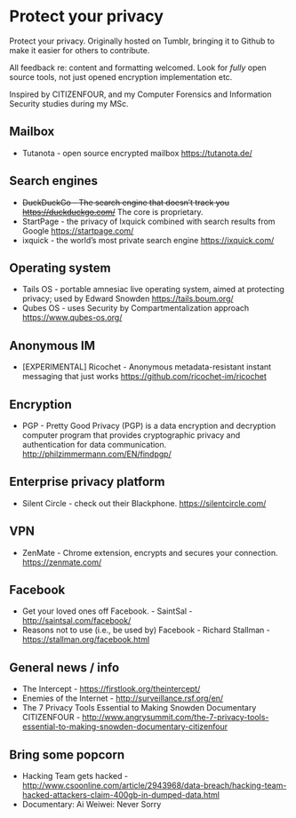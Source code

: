 # Protect your privacy
Protect your privacy. Originally hosted on Tumblr, bringing it to Github to make it easier for others to contribute.

All feedback re: content and formatting welcomed. Look for _fully_ open source tools, not just opened encryption implementation etc.

Inspired by CITIZENFOUR, and my Computer Forensics and Information Security studies during my MSc. 

## Mailbox
* Tutanota - open source encrypted mailbox https://tutanota.de/

## Search engines
* ~~DuckDuckGo - The search engine that doesn’t track you https://duckduckgo.com/~~ The core is proprietary.
* StartPage - the privacy of Ixquick combined with search results from Google https://startpage.com/
* ixquick - the world’s most private search engine https://ixquick.com/

## Operating system
* Tails OS - portable amnesiac live operating system, aimed at protecting privacy; used by Edward Snowden https://tails.boum.org/
* Qubes OS - uses Security by Compartmentalization approach https://www.qubes-os.org/ 

## Anonymous IM
* [EXPERIMENTAL] Ricochet - Anonymous metadata-resistant instant messaging that just works https://github.com/ricochet-im/ricochet

## Encryption
* PGP - Pretty Good Privacy (PGP) is a data encryption and decryption computer program that provides cryptographic privacy and authentication for data communication. http://philzimmermann.com/EN/findpgp/

## Enterprise privacy platform
* Silent Circle - check out their Blackphone. https://silentcircle.com/

## VPN
* ZenMate - Chrome extension, encrypts and secures your connection. https://zenmate.com/

## Facebook
* Get your loved ones off Facebook. - SaintSal - http://saintsal.com/facebook/
* Reasons not to use (i.e., be used by) Facebook - Richard Stallman - https://stallman.org/facebook.html

## General news / info
* The Intercept - https://firstlook.org/theintercept/
* Enemies of the Internet - http://surveillance.rsf.org/en/
* The 7 Privacy Tools Essential to Making Snowden Documentary CITIZENFOUR - http://www.angrysummit.com/the-7-privacy-tools-essential-to-making-snowden-documentary-citizenfour

## Bring some popcorn
* Hacking Team gets hacked - http://www.csoonline.com/article/2943968/data-breach/hacking-team-hacked-attackers-claim-400gb-in-dumped-data.html
* Documentary: Ai Weiwei: Never Sorry 
